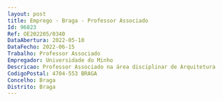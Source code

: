 ```yaml
--- 
layout: post
title: Emprego - Braga - Professor Associado
Id: 96823
Ref: OE202205/0340
DataAbertura: 2022-05-10
DataFecho: 2022-06-15
Trabalho: Professor Associado
Empregador: Universidade do Minho
Descricao: Professor Associado na área disciplinar de Arquitetura
CodigoPostal: 4704-553 BRAGA
Concelho: Braga
Distrito: Braga
--- 
```

